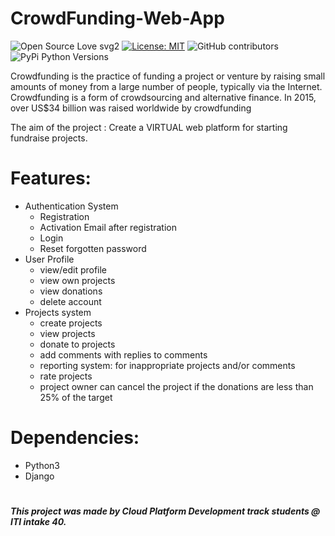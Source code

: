 # CrowdFunding-Web-App
![Open Source Love svg2](https://badges.frapsoft.com/os/v2/open-source.svg?v=103)
[![License: MIT](https://img.shields.io/badge/License-MIT-yellow.svg)](https://github.com/atefhares/CrowdFunding-Wep-App/blob/master/LICENSE)
![GitHub contributors](https://img.shields.io/github/contributors/atefhares/CrowdFunding-Wep-App)
![PyPi Python Versions](https://img.shields.io/pypi/pyversions/yt2mp3.svg)

Crowdfunding is the practice of funding a project or venture by raising small amounts of money from a large number of people, typically via the Internet. Crowdfunding is a form of crowdsourcing and alternative finance.
In 2015, over US$34 billion was raised worldwide by crowdfunding

The aim of the project​ : Create a VIRTUAL web platform for starting fundraise
projects.

# Features:
- Authentication System
    - Registration
    - Activation Email after registration
    - Login
    - Reset forgotten password
- User Profile
    - view/edit profile
    - view own projects
    - view donations
    - delete account
- Projects​ system
    - create projects
    - view projects
    - donate to projects
    - add comments with replies to comments
    - reporting system: for inappropriate projects and/or comments
    - rate projects
    - project owner can cancel the project if the donations are less than 25% of the target

# Dependencies:
- Python3
- Django

#

**_This project was made by Cloud Platform Development track students @ ITI intake 40._**


